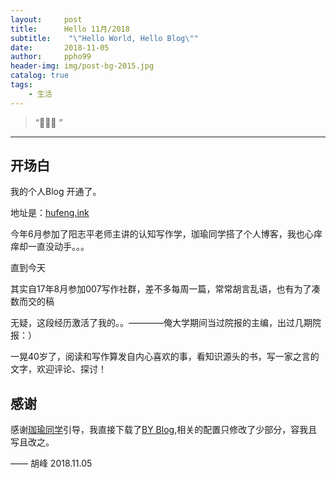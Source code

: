 ```yaml
---
layout:     post
title:      Hello 11月/2018
subtitle:    "\"Hello World, Hello Blog\""
date:       2018-11-05
author:     ppho99
header-img: img/post-bg-2015.jpg
catalog: true
tags:
    - 生活
---
```


> “🙉🙉🙉 ”

---

## 开场白

我的个人Blog 开通了。

地址是：[hufeng.ink](https://ppho99.github.io)

今年6月参加了阳志平老师主讲的认知写作学，珈瑜同学搭了个人博客，我也心痒痒却一直没动手。。。

直到今天

其实自17年8月参加007写作社群，差不多每周一篇，常常胡言乱语，也有为了凑数而交的稿

无疑，这段经历激活了我的。。————俺大学期间当过院报的主编，出过几期院报：）

一晃40岁了，阅读和写作算发自内心喜欢的事，看知识源头的书，写一家之言的文字，欢迎评论、探讨！

## 感谢

感谢[珈瑜同学](https://kkjiayu.github.io/)引导，我直接下载了[BY Blog](https://github.com/qiubaiying),相关的配置只修改了少部分，容我且写且改之。

—— 胡峰 2018.11.05


